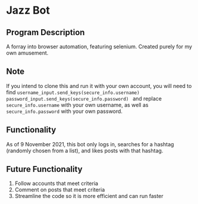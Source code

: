 # Jazz Bot
## Program Description
A forray into browser automation, featuring selenium. Created purely for my own amusement.

## Note
If you intend to clone this and run it with your own account, you will need to find 
    ```username_input.send_keys(secure_info.username)
    password_input.send_keys(secure_info.password)
    ```
and replace `secure_info.username` with your own username, as well as `secure_info.password` with your own password.

## Functionality
As of 9 November 2021, this bot only logs in, searches for a hashtag (randomly chosen from a list), and likes posts with that hashtag.

## Future Functionality
1. Follow accounts that meet criteria
2. Comment on posts that meet criteria
3. Streamline the code so it is more efficient and can run faster